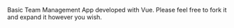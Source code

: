 Basic Team Management App developed with Vue. Please feel free to fork it and expand it however you wish.
